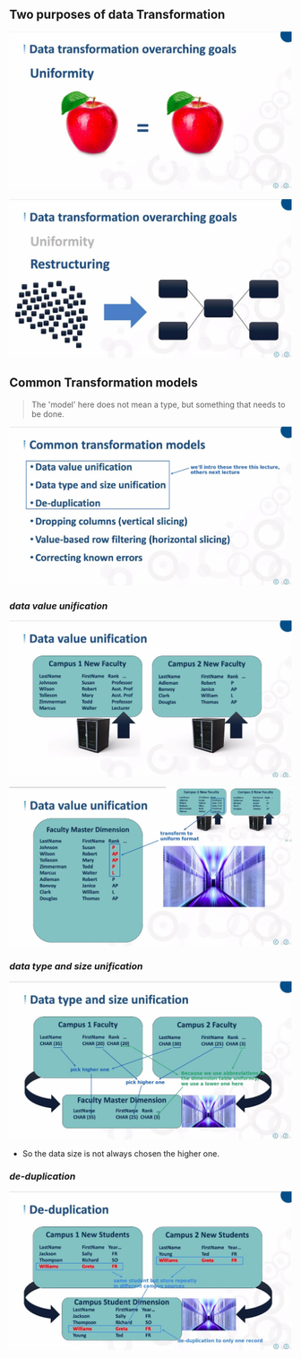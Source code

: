 ## **Two purposes of data Transformation**

![Alt uniformity](pic/01.jpg)

![Alt restructuring](pic/02.jpg)

## **Common Transformation models**

> The 'model' here does not mean a type, but something that needs to be done.

![Alt common transformation models](pic/03.jpg)

### _data value unification_

![Alt data value unificaition 1](pic/04.jpg)

![Alt data value unificaition 2](pic/05.jpg)

### _data type and size unification_

![Alt data type and size unification](pic/06.jpg)

- So the data size is not always chosen the higher one.

### _de-duplication_

![Alt de-duplication](pic/07.jpg)
